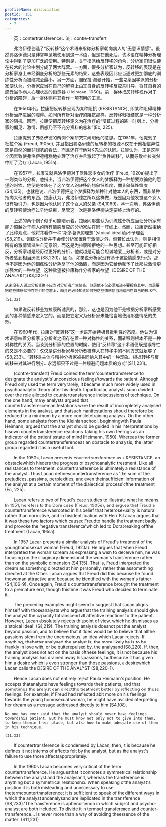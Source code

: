 ```yaml
---
profileName: dissociation
postId: '151'
categories:
  - 7
---
```

‌‌‌‌　　英：contertransference:. 法：contre-transfert


‌‌‌‌　　弗洛伊德创造了“反转移”这个术语来指称分析家朝向病人的“无意识情感”。虽然弗洛伊德只是非常罕见地使用到这一术语，但是在他死后，该术语在精神分析理论中得到了更加广泛的使用。特别是，关于指派给反转移的角色，分析家们很快便在技术的讨论中划分成了两大阵营。一方面，很多分析家认为，反转移的表现是在分析家身上未经彻底分析的那些元素的结果，这些表现因此应当通过更加彻底的训练性分析而被缩减至最小。另一方面，自保拉·海曼开始，一些克莱因学派的分析家便认为，分析家应当在自己的解释上由其自身的反转移反应来引导，将其自身的感受当作病人心理状态的指示器 (Heimann, 1950)。前一群体把反转移视作对于分析的障碍，后一群体则将其看作一项有用的工具。

‌‌‌‌　　在1950年代，拉康把反转移呈现为某种阻抗 (RESISTANCE), 即某种阻碍精神分析治疗进展的障碍。如同所有针对治疗的阻抗那样，反转移归根结底是一种分析家的阻抗。因而，拉康便把反转移定义为在治疗的“辩证过程的某一时刻上，分析家的偏见、激情、困惑乃至不充分资料的总和”(Ec, 225).

‌‌‌‌　　拉康提到了弗洛伊德的两例个案研究来阐明他的意思。在1951年，他提到了杜拉个案 (Freud, 1905e), 并且指出弗洛伊德的反转移的根源不仅在于他相信异性恋是自然的而非规范的看法，而且还在于他对K先生的认同。拉康认为，正是这两个因素致使弗洛伊德槽糕地处理了治疗并且激起了“负性转移”，从而导致杜拉突然中断了治疗 (Lacan, I951a).

‌‌‌‌　　在1957年，拉康又就弗洛伊德对于同性恋少女的治疗 (Freud, 1920a)提出了一则类似的分析。他指出，当弗洛伊德把这个女人的梦解释为一种想要欺骗他的愿望的时候，他便是聚焦在了这个女人的转移的想象性维度，而非象征性维度 (S4,135)。也就是说，弗洛伊德把这个梦解释为某种针对他本人的东西，而非某种指向大他者的东西。拉康认为，弗洛伊德之所以这样做，既是因为他发觉这个女人很有吸引力，也是因为他认同了这个女人的父亲 (S4,1069)。再一次地，弗洛伊德的反转移使治疗过早地结束，尽管这一次是弗洛伊德决定要终止治疗的。

‌‌‌‌　　上述的两个例子似乎可能暗示着，拉康同那些认为训练性分析应当让分析家有能力超越对于病人的所有情感反应的分析家站在同一阵线上。然而，拉康断然拒绝了此种观点，他将其看作一种“斯多葛派的理想”(stoical ideal)而不予理会 (S8,219)。训练性分析并不会使分析家置身于激情之外，倘若如此认为，则是相信所有的激情皆滋生自无意识，而这是为拉康所拒绝的一种思想。甚至可能正好相反，分析家越是经历过更好的分析，他就越是可能会坦诚地爱上分析者，或是对分析者感到相当厌恶 (S8,220)。因而，如果说分析家没有基于这些情感来行动，那也不是因为他的训练性分析耗尽了他的激情，而是因为它给他赋予了比那些激情更加强大的一种欲望，这种欲望被拉康称作分析家的欲望（DESIRE OF THE ANALYST)(S8,220-1)

	从来没有人说过分析家绝不应当对分析者产生情感。但是他不仅必须知道不要投身其中，而是要把这些情感保持在它们的位置上，而且还必须知道如何把这些情感恰当地运用在自己的技术中。

	(S1,32)

‌‌‌‌　　如果说反转移是为拉康所谴责的，那么，这也是因为他不是根据分析家所感受到的各种情感来定义它的，而是把它定义为分析家未能恰当地使用那些情感的失败。

‌‌‌‌　　在1960年代，拉康对“反转移”这一术语开始持极具批判性的态度。他认为该术语意味着分析家与分析者之间存在着一种对称性的关系，而转移则根本不是一种对称性的关系。当谈到分析家的位置的时候，使用“反转移”这个术语便既是误导性的又是不必要的：仅仅是讲分析家与分析者被卷入在转移中的不同方式就足够了 (S8,233)。“转移是主体与精神分析家被共同纳入其中的一种现象。根据转移与反转移来对其进行划分…永远都只不过是一种规避问题本质的方式”(S11,231)。


‌‌‌‌　　(contre-transfert) Freud coined the term'countertransference'to designate the analyst's'unconscious feelings'towards the patient. Although Freud only used the term veryrarely, it became much more widely used in psychoanalytic theory after his death. Inparticular, analysts soon divided over the role allotted to countertransference indiscussions of technique. On the one hand, many analysts argued that countertransferencemanifestations were the result of incompletely analysed elements in the analyst, and thatsuch manifestations should therefore be reduced to a minimum by a more completetraining analysis. On the other hand, some analysts from the Kleinian school, beginningwith Paula Heimann, argued that the analyst should be guided in his interpretations by hisown countertransference reactions, taking his own feelings as an indicator of the patient'sstate of mind (Heimann, 1950). Whereas the former group regarded countertransferenceas an obstacle to analysis, the latter group regarded it as a useful tool.

‌‌‌‌　　In the 1950s, Lacan presents countertransference as a RESISTANCE, an obstaclewhich hinders the progress of psychoanalytic treatment. Like all resistances to treatment, countertransference is ultimately a resistance of the analyst. Thus Lacan definescountertransference as 'the sum of the prejudices, passions, perplexities, and even theinsufficient information of the analyst at a certain moment of the dialectical process'ofthe treatment (Ec, 225).

‌‌‌‌　　Lacan refers to two of Freud's case studies to illustrate what he means. In 1951, herefers to the Dora case (Freud, 1905e), and argues that Freud's countertransference wasrooted in his belief that heterosexuality is natural rather than normative, and in hisidentification with Herr K.Lacan argues that it was these two factors which caused Freudto handle the treatment badly and provoke the 'negative transference'which led to Dorabreaking offthe treatment (Lacan, 195la).

‌‌‌‌　　In 1957 Lacan presents a similar analysis of Freud's treatment of the younghomosexual woman (Freud, 1920a). He argues that when Freud interpreted the woman'sdream as expressing a wish to deceive him, he was focusing on the imaginary dimensionof the woman's transference rather than on the symbolic dimension (S4,135). That is, Freud interpreted the dream as something directed at him personally, rather than assomething directed at the Other. Lacan argues that Freud did this because he found thewoman attractive and because he identified with the woman's father (S4,106-9). Once again, Freud's countertransference brought the treatment to a premature end, though thistime it was Freud who decided to terminate it.

‌‌‌‌　　The preceding examples might seem to suggest that Lacan aligns himself with thoseanalysts who argue that the training analysis should give the analyst the capacity totranscend all affective reactions to the patient. However, Lacan absolutely rejects thispoint of view, which he dismisses as a'stoical ideal' (S8,219). The training analysis doesnot put the analyst beyond passion, and to believe that it does would be to believe that allthe passions stem from the unconscious, an idea which Lacan rejects. If anything, thebetter analysed the analyst is, the more likely he is to be frankly in love with, or be quiterepulsed by, the analysand (S8,220). If, then, the analyst does not act on the basis ofthese feelings, it is not because his training analysis has drained away his passions, butbecause it has given him a desire which is even stronger than those passions, a desirewhich Lacan calls the DESIRE OF THE ANALYST (S8,220-1).

‌‌‌‌　　Hence Lacan does not entirely reject Paula Heimann's position. He accepts thatanalysts have feelings towards their patients, and that sometimes the analyst can directthe treatment better by reflecting on these feelings. For example, if Freud had reflected abit more on his feelings towards the young homosexual woman, he might have avoidedinterpreting her dream as a message addressed directly to him (S4,108).

	No one has ever said that the analyst should never have feelings towardshis patient. But he must know not only not to give into them, to keep themin their place, but also how to make adequate use of them in his technique.

	(S1,32)

‌‌‌‌　　If countertransference is condemned by Lacan, then, it is because he defines it not interms of affects felt by the analyst, but as the analyst's failure to use those affectsappropriately.

‌‌‌‌　　In the 1960s Lacan becomes very critical of the term countertransference. He arguesthat it connotes a symmetrical relationship between the analyst and the analysand, whereas the transference is anything but a symmetrical relationship. When speaking ofthe analyst's position it is both misleading and unnecessary to use thetermcountertransference; it is sufficient to speak of the different ways in which the analyst andanalysand are implicated in the transference (S8,233).'The transference is aphenomenon in which subject and psycho-analyst are both included. To divide it in termsof transference and counter-transference... Is never more than a way of avoiding theessence of the matter' (S11,231)

